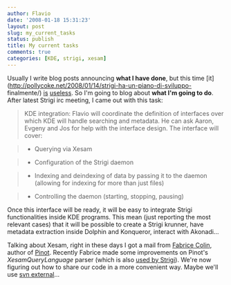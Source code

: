 ```yaml
---
author: Flavio
date: '2008-01-18 15:31:23'
layout: post
slug: my_current_tasks
status: publish
title: My current tasks
comments: true
categories: [KDE, strigi, xesam]
---
```


Usually I write blog posts announcing **what I have done**, but this time
[it](http://pollycoke.net/2008/01/14/strigi-ha-un-piano-di-sviluppo-
finalmente/) [is](http://www.kdedevelopers.org/node/3204)
[useless](http://strigi.sourceforge.net/?q=strigi_metting_summary). So I'm
going to blog about **what I'm going to do**.  After latest Strigi irc
meeting, I came out with this task:

> KDE integration: Flavio will coordinate the definition of interfaces over
which KDE will handle searching and metadata. He can ask Aaron, Evgeny and Jos
for help with the interface design. The interface will cover:

>

>   * Querying via Xesam

>   * Configuration of the Strigi daemon

>   * Indexing and deindexing of data by passing it to the daemon (allowing
for indexing for more than just files)

>   * Controlling the daemon (starting, stopping, pausing)

Once this interface will be ready, it will be easy to integrate Strigi
functionalities inside KDE programs. This mean (just reporting the most
relevant cases) that it will be possible to create a Strigi krunner, have
metadata extraction inside Dolphin and Konqueror, interact with Akonadi...

Talking about Xesam, right in these days I got a mail from [Fabrice Colin](http://developer.berlios.de/blog/authors/6825-Fabrice-Colin), author of
[Pinot](http://pinot.berlios.de/). Recently Fabrice made some improvements on
Pinot's _XesamQueryLanguage_ parser (which is also [used by Strigi](http://www.flavio.castelli.name/strigi_xesam_query_language_support)).
We're now figuring out how to share our code in a more convenient way. Maybe
we'll use [svn external](http://svnbook.red-bean.com/nightly/en/svn.advanced.externals.html)...


